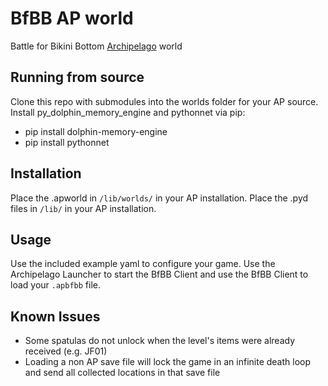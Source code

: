 # BfBB AP world

Battle for Bikini Bottom [Archipelago](https://archipelago.gg/) world

## Running from source

Clone this repo with submodules into the worlds folder for your AP source.
Install py_dolphin_memory_engine and pythonnet via pip:
  - pip install dolphin-memory-engine
  - pip install pythonnet

## Installation

Place the .apworld in ``/lib/worlds/`` in your AP installation.
Place the .pyd files in ``/lib/`` in your AP installation.

## Usage

Use the included example yaml to configure your game.
Use the Archipelago Launcher to start the BfBB Client and use the BfBB Client to load your ``.apbfbb`` file.

## Known Issues

- Some spatulas do not unlock when the level's items were already received (e.g. JF01)
- Loading a non AP save file will lock the game in an infinite death loop and send all collected locations in that save file
